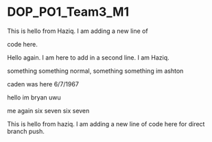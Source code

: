 # DOP\_PO1\_Team3\_M1



This is hello from Haziq. I am adding a new line of

code here.



Hello again. I am here to add in a second line. I am Haziq.





something something normal, something something im ashton


caden was here 6/7/1967

hello im bryan uwu



me again six seven six seven

This is hello from haziq. I am adding a new line of code here for direct branch push.

